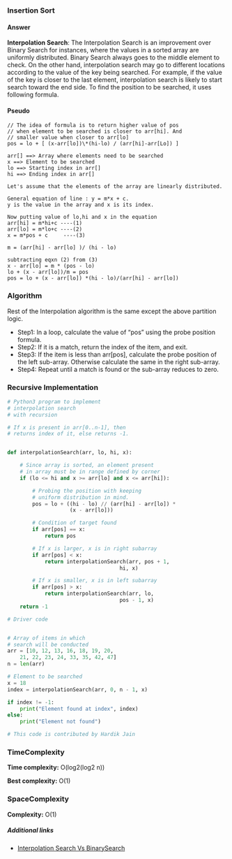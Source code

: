 ### Insertion Sort

#### Answer

**Interpolation Search**:
The Interpolation Search is an improvement over Binary Search for instances, where the values in a sorted array are uniformly distributed. Binary Search always goes to the middle element to check. On the other hand, interpolation search may go to different locations according to the value of the key being searched. For example, if the value of the key is closer to the last element, interpolation search is likely to start search toward the end side.
To find the position to be searched, it uses following formula.

#### Pseudo

```
// The idea of formula is to return higher value of pos
// when element to be searched is closer to arr[hi]. And
// smaller value when closer to arr[lo]
pos = lo + [ (x-arr[lo])\*(hi-lo) / (arr[hi]-arr[Lo]) ]

arr[] ==> Array where elements need to be searched
x ==> Element to be searched
lo ==> Starting index in arr[]
hi ==> Ending index in arr[]

Let's assume that the elements of the array are linearly distributed.

General equation of line : y = m*x + c.
y is the value in the array and x is its index.

Now putting value of lo,hi and x in the equation
arr[hi] = m*hi+c ----(1)
arr[lo] = m*lo+c ----(2)
x = m*pos + c     ----(3)

m = (arr[hi] - arr[lo] )/ (hi - lo)

subtracting eqxn (2) from (3)
x - arr[lo] = m * (pos - lo)
lo + (x - arr[lo])/m = pos
pos = lo + (x - arr[lo]) *(hi - lo)/(arr[hi] - arr[lo])

```

### Algorithm

Rest of the Interpolation algorithm is the same except the above partition logic.

- Step1: In a loop, calculate the value of “pos” using the probe position formula.
- Step2: If it is a match, return the index of the item, and exit.
- Step3: If the item is less than arr[pos], calculate the probe position of the left sub-array. Otherwise calculate the same in the right sub-array.
- Step4: Repeat until a match is found or the sub-array reduces to zero.

### Recursive Implementation

```python
# Python3 program to implement
# interpolation search
# with recursion

# If x is present in arr[0..n-1], then
# returns index of it, else returns -1.


def interpolationSearch(arr, lo, hi, x):

	# Since array is sorted, an element present
	# in array must be in range defined by corner
	if (lo <= hi and x >= arr[lo] and x <= arr[hi]):

		# Probing the position with keeping
		# uniform distribution in mind.
		pos = lo + ((hi - lo) // (arr[hi] - arr[lo]) *
					(x - arr[lo]))

		# Condition of target found
		if arr[pos] == x:
			return pos

		# If x is larger, x is in right subarray
		if arr[pos] < x:
			return interpolationSearch(arr, pos + 1,
									hi, x)

		# If x is smaller, x is in left subarray
		if arr[pos] > x:
			return interpolationSearch(arr, lo,
									pos - 1, x)
	return -1

# Driver code


# Array of items in which
# search will be conducted
arr = [10, 12, 13, 16, 18, 19, 20,
	21, 22, 23, 24, 33, 35, 42, 47]
n = len(arr)

# Element to be searched
x = 18
index = interpolationSearch(arr, 0, n - 1, x)

if index != -1:
	print("Element found at index", index)
else:
	print("Element not found")

# This code is contributed by Hardik Jain


```

### TimeComplexity

**Time complexity:** O(log2(log2 n))

**Best complexity:** O(1)

### SpaceComplexity

**Complexity:** O(1)

##### Additional links

- [Interpolation Search Vs BinarySearch](https://www.geeksforgeeks.org/g-fact-84/)
